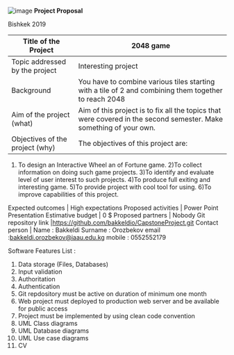 ![image](https://user-images.githubusercontent.com/44166990/56513684-0dd1f580-6555-11e9-8ac0-6466ed3238c2.png)
**Project Proposal**

Bishkek 2019

Title of the Project | 2048 game
-- | --
Topic addressed by the project | Interesting project
Background | You have to combine various tiles starting with a   tile of 2 and combining them together to reach 2048
Aim of the project (what) | Aim of this project is to fix all the topics that were covered in the second semester. Make something of your own.
Objectives of the project (why) | The objectives of this project are:
1) To design an Interactive Wheel an of Fortune game.
2)To collect information on doing such game projects.
3)To identify and evaluate level of user interest to such projects.
4)To produce full exiting and interesting game.
5)To provide project with cool tool for using.
6)To improve capabilities of this project.

Expected outcomes | High expectations
Proposed activities | Power Point Presentation
Estimative budget | 0 $
Proposed partners | Nobody
Git repository link |https://github.com/bakkeldio/CapstoneProject.git
Contact person | Name      : Bakkeldi
Surname : Orozbekov
email       :bakkeldi.orozbekov@iaau.edu.kg
mobile    : 0552552179


Software Features List  :
1.	Data storage (Files, Databases)
2.	Input validation
3.	Authoritation
4.	Authentication
5.	Git repdository must be active on duration of minimum one month
6.	Web project must deployed to production web server and be available for public access
7.	Project must be implemented by using clean code convention
8.	UML Class diagrams
9.	UML Database diagrams
10.	UML Use case diagrams
11.	CV


